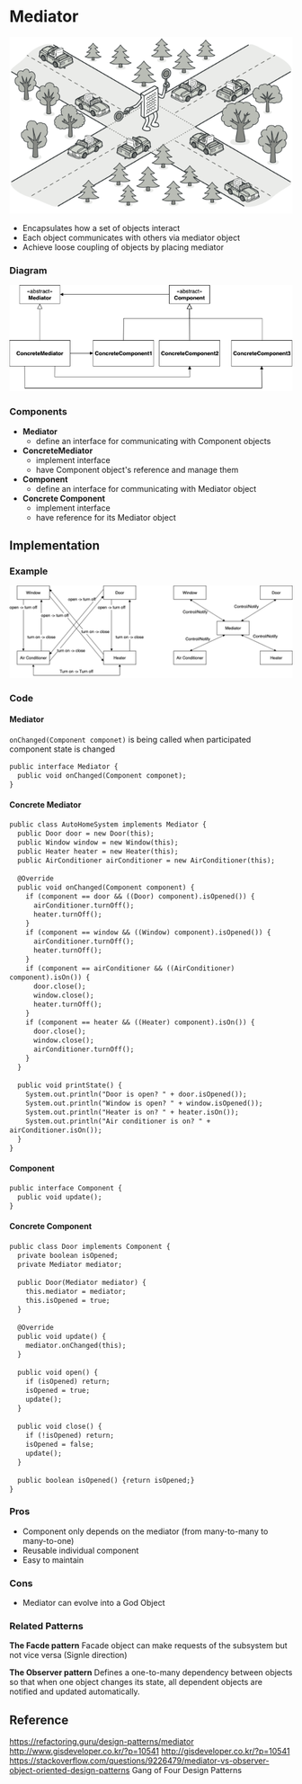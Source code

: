 # Mediator

![](./image/mediator-intro.png)


* Encapsulates how a set of objects interact
* Each object communicates with others via mediator object
* Achieve loose coupling of objects by placing mediator 

### Diagram
![](./image/mediator-diagram.png)
### Components
* <strong>Mediator</strong>
  * define an interface for communicating with Component objects
* <strong>ConcreteMediator</strong>
  * implement interface
  * have Component object's reference and manage them
* <strong>Component</strong>
  * define an interface for communicating with Mediator object
* <strong>Concrete Component</strong>
  * implement interface
  * have reference for its Mediator object


## Implementation
### Example
![](./image/mediator-example.png)
### Code
#### Mediator
`onChanged(Component componet)` is being called when participated component state is changed
```
public interface Mediator {
  public void onChanged(Component componet);
}
```
#### Concrete Mediator
```
public class AutoHomeSystem implements Mediator {
  public Door door = new Door(this);
  public Window window = new Window(this);
  public Heater heater = new Heater(this);
  public AirConditioner airConditioner = new AirConditioner(this);

  @Override
  public void onChanged(Component component) {
    if (component == door && ((Door) component).isOpened()) {
      airConditioner.turnOff();
      heater.turnOff();
    }
    if (component == window && ((Window) component).isOpened()) {
      airConditioner.turnOff();
      heater.turnOff();
    }
    if (component == airConditioner && ((AirConditioner) component).isOn()) {
      door.close();
      window.close();
      heater.turnOff();
    }
    if (component == heater && ((Heater) component).isOn()) {
      door.close();
      window.close();
      airConditioner.turnOff();
    }
  }

  public void printState() {
    System.out.println("Door is open? " + door.isOpened());
    System.out.println("Window is open? " + window.isOpened());
    System.out.println("Heater is on? " + heater.isOn());
    System.out.println("Air conditioner is on? " + airConditioner.isOn());
  }
}
```

#### Component
```
public interface Component {
  public void update();
}
```

#### Concrete Component
```
public class Door implements Component {
  private boolean isOpened;
  private Mediator mediator;

  public Door(Mediator mediator) {
    this.mediator = mediator;
    this.isOpened = true;
  }
  
  @Override
  public void update() {
    mediator.onChanged(this);  
  }
  
  public void open() {
    if (isOpened) return;
    isOpened = true;
    update();
  }

  public void close() {
    if (!isOpened) return;
    isOpened = false;
    update();
  }
  
  public boolean isOpened() {return isOpened;}
}
```

### Pros
* Component only depends on the mediator (from many-to-many to many-to-one)
* Reusable individual component
* Easy to maintain

### Cons
* Mediator can evolve into a God Object

### Related Patterns
<strong>The Facde pattern</strong>
 Facade object can make requests of the subsystem but not vice versa (Signle direction)

<strong>The Observer pattern</strong>
 Defines a one-to-many dependency between objects so that when one object changes its state, all dependent objects are notified and updated automatically.

## Reference
https://refactoring.guru/design-patterns/mediator
http://www.gisdeveloper.co.kr/?p=10541
http://gisdeveloper.co.kr/?p=10541
https://stackoverflow.com/questions/9226479/mediator-vs-observer-object-oriented-design-patterns
Gang of Four Design Patterns